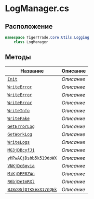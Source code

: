 
# LogManager.cs
## Расположение
```csharp
namespace TigerTrade.Core.Utils.Logging  
    class LogManager
```

## Методы
| Название | Описание |
| --- | --- |
| [`Init`](./metody/Init.md) | *Описание* |
| [`WriteError`](./metody/WriteError.md) | *Описание* |
| [`WriteError`](./metody/WriteError.md) | *Описание* |
| [`WriteError`](./metody/WriteError.md) | *Описание* |
| [`WriteInfo`](./metody/WriteInfo.md) | *Описание* |
| [`WriteFake`](./metody/WriteFake.md) | *Описание* |
| [`GetErrorLog`](./metody/GetErrorLog.md) | *Описание* |
| [`GetWorkLog`](./metody/GetWorkLog.md) | *Описание* |
| [`WriteLogs`](./metody/WriteLogs.md) | *Описание* |
| [`MG3jDBcyfJj`](./metody/MG3jDBcyfJj.md) | *Описание* |
| [`yHPwACjDsbb5k519doWX`](./metody/yHPwACjDsbb5k519doWX.md) | *Описание* |
| [`VNKjDc6qvia`](./metody/VNKjDc6qvia.md) | *Описание* |
| [`MiKjDEE8ZWn`](./metody/MiKjDEE8ZWn.md) | *Описание* |
| [`R6bjDetmRXl`](./metody/R6bjDetmRXl.md) | *Описание* |
| [`BJ8cOSjDTKSexX17nQEk`](./metody/BJ8cOSjDTKSexX17nQEk.md) | *Описание* |
